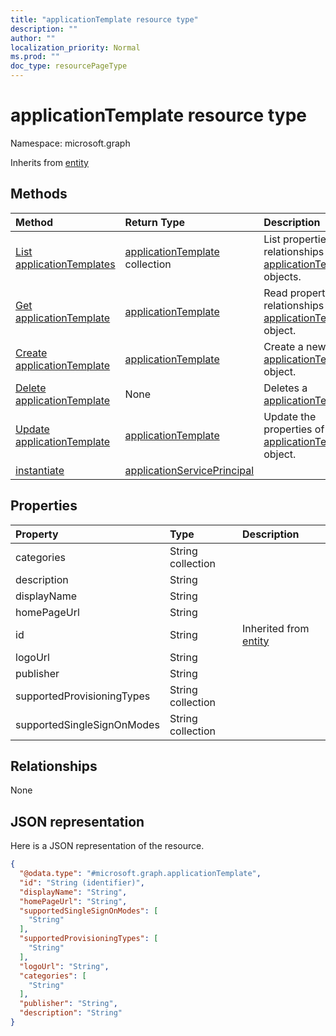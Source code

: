 ```yaml
---
title: "applicationTemplate resource type"
description: ""
author: ""
localization_priority: Normal
ms.prod: ""
doc_type: resourcePageType
---
```


# applicationTemplate resource type


Namespace: microsoft.graph




Inherits from [entity](../resources/entity.md)

## Methods
|Method|Return Type|Description|
|:---|:---|:---|
|[List applicationTemplates](../api/applicationtemplate-list.md)|[applicationTemplate](../resources/applicationtemplate.md) collection|List properties and relationships of the [applicationTemplate](../resources/applicationtemplate.md) objects.|
|[Get applicationTemplate](../api/applicationtemplate-get.md)|[applicationTemplate](../resources/applicationtemplate.md)|Read properties and relationships of the [applicationTemplate](../resources/applicationtemplate.md) object.|
|[Create applicationTemplate](../api/applicationtemplate-post-applicationtemplates.md)|[applicationTemplate](../resources/applicationtemplate.md)|Create a new [applicationTemplate](../resources/applicationtemplate.md) object.|
|[Delete applicationTemplate](../api/applicationtemplate-delete.md)|None|Deletes a [applicationTemplate](../resources/applicationtemplate.md).|
|[Update applicationTemplate](../api/applicationtemplate-update.md)|[applicationTemplate](../resources/applicationtemplate.md)|Update the properties of a [applicationTemplate](../resources/applicationtemplate.md) object.|
|[instantiate](../api/applicationtemplate-instantiate.md)|[applicationServicePrincipal](../resources/applicationserviceprincipal.md)||

## Properties
|Property|Type|Description|
|:---|:---|:---|
|categories|String collection||
|description|String||
|displayName|String||
|homePageUrl|String||
|id|String| Inherited from [entity](../resources/entity.md)|
|logoUrl|String||
|publisher|String||
|supportedProvisioningTypes|String collection||
|supportedSingleSignOnModes|String collection||

## Relationships
None

## JSON representation
Here is a JSON representation of the resource.
<!-- {
  "blockType": "resource",
  "keyProperty": "id",
  "@odata.type": "microsoft.graph.applicationTemplate",
  "baseType": "microsoft.graph.entity",
  "openType": false
}
-->
``` json
{
  "@odata.type": "#microsoft.graph.applicationTemplate",
  "id": "String (identifier)",
  "displayName": "String",
  "homePageUrl": "String",
  "supportedSingleSignOnModes": [
    "String"
  ],
  "supportedProvisioningTypes": [
    "String"
  ],
  "logoUrl": "String",
  "categories": [
    "String"
  ],
  "publisher": "String",
  "description": "String"
}
```

